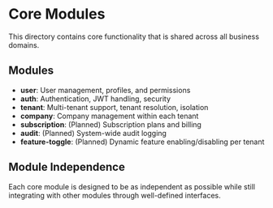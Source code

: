 # Core Modules

This directory contains core functionality that is shared across all business domains.

## Modules

- **user**: User management, profiles, and permissions
- **auth**: Authentication, JWT handling, security
- **tenant**: Multi-tenant support, tenant resolution, isolation
- **company**: Company management within each tenant
- **subscription**: (Planned) Subscription plans and billing
- **audit**: (Planned) System-wide audit logging
- **feature-toggle**: (Planned) Dynamic feature enabling/disabling per tenant

## Module Independence

Each core module is designed to be as independent as possible while still integrating with other modules through well-defined interfaces. 